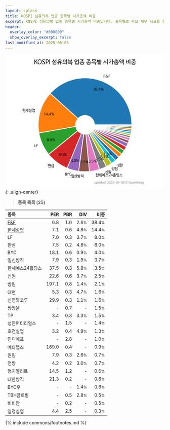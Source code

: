 ```yaml
---
layout: splash
title: KOSPI 섬유의복 업종 종목별 시가총액 비중
excerpt: KOSPI 섬유의복 업종 종목별 시가총액 비중입니다. 종목별로 주요 재무 지표를 함께 표시합니다.
header:
  overlay_color: "#800000"
  show_overlay_excerpt: false
last_modified_at: 2025-08-08
---
```



![KOSPI 섬유의복 업종 종목별 시가총액 비중](/stats/sector/images/kospi_업종_섬유의복_종목.png){: .align-center}


> **종목 목록 (25)**<a id="list"></a>

| **종목** | **PER** | **PBR** | **DIV** | **비중** |
| :------- | ------: | ------: | ------: | -------: |
| [F&F](/383220/) | 6.8 | 1.6 | 2.6<small>%</small> | 38.4<small>%</small> |
| [한세실업](/105630/) | 7.1 | 0.6 | 4.8<small>%</small> | 14.4<small>%</small> |
| LF | 7.0 | 0.3 | 3.7<small>%</small> | 8.0<small>%</small> |
| 한섬 | 7.5 | 0.2 | 4.8<small>%</small> | 8.0<small>%</small> |
| BYC | 18.1 | 0.6 | 0.9<small>%</small> | 4.0<small>%</small> |
| 일신방직 | 7.9 | 0.3 | 1.9<small>%</small> | 3.7<small>%</small> |
| 한세예스24홀딩스 | 37.5 | 0.3 | 5.8<small>%</small> | 3.5<small>%</small> |
| 신원 | 22.6 | 0.6 | 3.7<small>%</small> | 2.5<small>%</small> |
| 방림 | 197.1 | 0.8 | 1.4<small>%</small> | 2.1<small>%</small> |
| 대현 | 5.3 | 0.3 | 4.7<small>%</small> | 1.6<small>%</small> |
| 신영와코루 | 29.9 | 0.3 | 1.1<small>%</small> | 1.6<small>%</small> |
| 쌍방울 | - | 0.7 | - | 1.5<small>%</small> |
| TP | 3.4 | 0.3 | 3.3<small>%</small> | 1.5<small>%</small> |
| 성안머티리얼스 | - | 1.5 | - | 1.4<small>%</small> |
| 호전실업 | 3.2 | 0.4 | 4.9<small>%</small> | 1.3<small>%</small> |
| 인디에프 | - | 2.8 | - | 1.0<small>%</small> |
| 메타랩스 | 169.0 | 0.4 | - | 0.9<small>%</small> |
| 원림 | 7.9 | 0.3 | 2.6<small>%</small> | 0.7<small>%</small> |
| 전방 | 4.2 | 0.2 | 3.0<small>%</small> | 0.7<small>%</small> |
| 형지엘리트 | 14.5 | 1.2 | - | 0.6<small>%</small> |
| 대한방직 | 21.3 | 0.2 | - | 0.6<small>%</small> |
| BYC우 | - | - | 1.4<small>%</small> | 0.6<small>%</small> |
| TBH글로벌 | - | 0.5 | 2.8<small>%</small> | 0.5<small>%</small> |
| 비비안 | - | 0.2 | - | 0.5<small>%</small> |
| 일정실업 | 4.4 | 2.5 | - | 0.3<small>%</small> |

{% include commons/footnotes.md %}